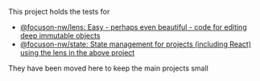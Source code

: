 This project holds the tests for

* [@focuson-nw/lens: Easy - perhaps even beautiful - code for editing deep immutable objects](modules/lens/README.md)
* [@focuson-nw/state: State management for projects (including React) using the lens in the above project](modules/state/README.md)
 
They have been moved here to keep the main projects small
